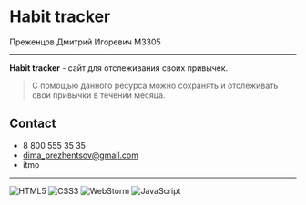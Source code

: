 # Habit tracker
Преженцов Дмитрий Игоревич М3305  
* * *
**Habit tracker** - сайт для отслеживания своих привычек.
>С помощью данного ресурса можно сохранять и отслеживать 
> свои привычки в течении месяца.

## Contact
- 8 800 555 35 35
- dima_prezhentsov@gmail.com
- itmo

* * *
![HTML5](https://img.shields.io/badge/html5-%23E34F26.svg?style=for-the-badge&logo=html5&logoColor=white)
![CSS3](https://img.shields.io/badge/css3-%231572B6.svg?style=for-the-badge&logo=css3&logoColor=white)
![WebStorm](https://img.shields.io/badge/webstorm-143?style=for-the-badge&logo=webstorm&logoColor=white&color=black)
![JavaScript](https://img.shields.io/badge/javascript-%23323330.svg?style=for-the-badge&logo=javascript&logoColor=%23F7DF1E)
